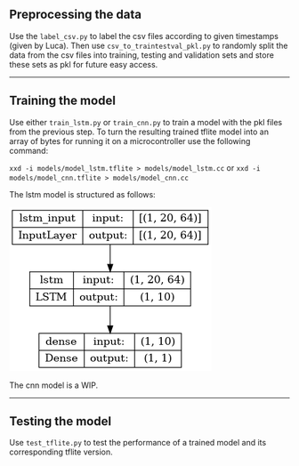 ## Preprocessing the data
Use the `label_csv.py` to label the csv files according to given timestamps (given by Luca). Then use `csv_to_traintestval_pkl.py` to randomly split the data from the csv files into training, testing and validation sets and store these sets as pkl for future easy access.

---

## Training the model
Use either `train_lstm.py` or `train_cnn.py` to train a model with the pkl files from the previous step. To turn the resulting trained tflite model into an array of bytes for running it on a microcontroller use the following command:

`xxd -i models/model_lstm.tflite > models/model_lstm.cc` or `xxd -i models/model_cnn.tflite > models/model_cnn.cc`

The lstm model is structured as follows:

![lstm model](model_lstm.png)

The cnn model is a WIP.

---

## Testing the model
Use `test_tflite.py` to test the performance of a trained model and its corresponding tflite version.
